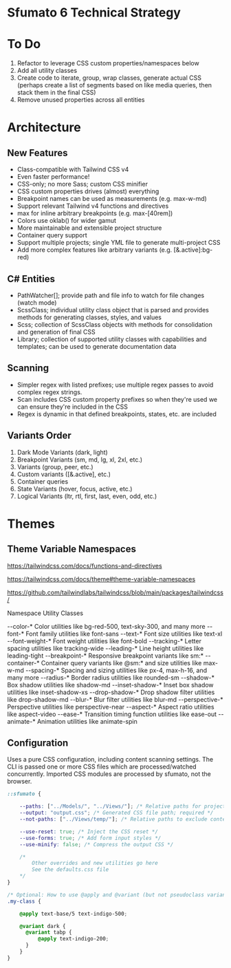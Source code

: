 Sfumato 6 Technical Strategy
============================

To Do
=====

1. Refactor to leverage CSS custom properties/namespaces below
2. Add all utility classes
3. Create code to iterate, group, wrap classes, generate actual CSS (perhaps create a list of segments based on like media queries, then stack them in the final CSS)
4. Remove unused properties across all entities





Architecture
============

New Features
------------

- Class-compatible with Tailwind CSS v4
- Even faster performance!
- CSS-only; no more Sass; custom CSS minifier
- CSS custom properties drives (almost) everything
- Breakpoint names can be used as measurements (e.g. max-w-md)
- Support relevant Tailwind v4 functions and directives
- max for inline arbitrary breakpoints (e.g. max-[40rem])
- Colors use oklab() for wider gamut
- More maintainable and extensible project structure
- Container query support
- Support multiple projects; single YML file to generate multi-project CSS
- Add more complex features like arbitrary variants (e.g. [&.active]:bg-red)

C# Entities
-----------

- PathWatcher[]; provide path and file info to watch for file changes (watch mode)
- ScssClass; individual utility class object that is parsed and provides methods for generating classes, styles, and values
- Scss; collection of ScssClass objects with methods for consolidation and generation of final CSS
- Library; collection of supported utility classes with capabilities and templates; can be used to generate documentation data

Scanning
--------

- Simpler regex with listed prefixes; use multiple regex passes to avoid complex regex strings.
- Scan includes CSS custom property prefixes so when they're used we can ensure they're included in the CSS
- Regex is dynamic in that defined breakpoints, states, etc. are included

Variants Order
--------------

1. Dark Mode Variants (dark, light)
2. Breakpoint Variants (sm, md, lg, xl, 2xl, etc.)
3. Variants (group, peer, etc.)
4. Custom variants ([&.active], etc.)
5. Container queries
6. State Variants (hover, focus, active, etc.)
7. Logical Variants (ltr, rtl, first, last, even, odd, etc.)

Themes
======

Theme Variable Namespaces
-------------------------

https://tailwindcss.com/docs/functions-and-directives

https://tailwindcss.com/docs/theme#theme-variable-namespaces

https://github.com/tailwindlabs/tailwindcss/blob/main/packages/tailwindcss/

Namespace	        Utility Classes

--color-*	      Color utilities like bg-red-500, text-sky-300, and many more
--font-*	      Font family utilities like font-sans
--text-*	      Font size utilities like text-xl
--font-weight-*   Font weight utilities like font-bold
--tracking-*	  Letter spacing utilities like tracking-wide
--leading-*	      Line height utilities like leading-tight
--breakpoint-*    Responsive breakpoint variants like sm:*
--container-*	  Container query variants like @sm:* and size utilities like max-w-md
--spacing-*	      Spacing and sizing utilities like px-4, max-h-16, and many more
--radius-*	      Border radius utilities like rounded-sm
--shadow-*	      Box shadow utilities like shadow-md
--inset-shadow-*  Inset box shadow utilities like inset-shadow-xs
--drop-shadow-*	  Drop shadow filter utilities like drop-shadow-md
--blur-*	      Blur filter utilities like blur-md
--perspective-*	  Perspective utilities like perspective-near
--aspect-*	      Aspect ratio utilities like aspect-video
--ease-*	      Transition timing function utilities like ease-out
--animate-*	      Animation utilities like animate-spin

Configuration
-------------

Uses a pure CSS configuration, including content scanning settings. 
The CLI is passed one or more CSS files which are processed/watched concurrently.
Imported CSS modules are processed by sfumato, not the browser.

```css
::sfumato {

    --paths: ["../Models/", "../Views/"]; /* Relative paths for project scanning; required */
    --output: "output.css"; /* Generated CSS file path; required */
    --not-paths: ["../Views/temp/"]; /* Relative paths to exclude content scanning */

    --use-reset: true; /* Inject the CSS reset */
    --use-forms: true; /* Add form input styles */
    --use-minify: false; /* Compress the output CSS */

    /*
        Other overrides and new utilities go here
        See the defaults.css file
    */
}

/* Optional: How to use @apply and @variant (but not pseudoclass variants) */
.my-class {

    @apply text-base/5 text-indigo-500;

    @variant dark {
      @variant tabp {
          @apply text-indigo-200;
      }
    }
}

```
